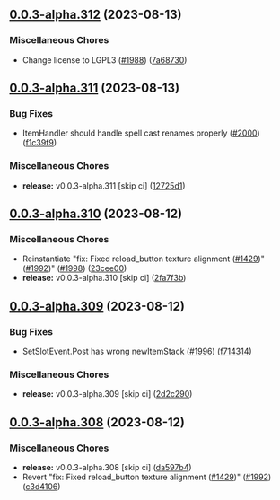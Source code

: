 ## [0.0.3-alpha.312](https://github.com/Wynntils/Artemis/compare/v0.0.3-alpha.311...v0.0.3-alpha.312) (2023-08-13)


### Miscellaneous Chores

* Change license to LGPL3 ([#1988](https://github.com/Wynntils/Artemis/issues/1988)) ([7a68730](https://github.com/Wynntils/Artemis/commit/7a68730b359642009d2b81ceb2b6f44f1371b568))

## [0.0.3-alpha.311](https://github.com/Wynntils/Artemis/compare/v0.0.3-alpha.310...v0.0.3-alpha.311) (2023-08-13)


### Bug Fixes

* ItemHandler should handle spell cast renames properly ([#2000](https://github.com/Wynntils/Artemis/issues/2000)) ([f1c39f9](https://github.com/Wynntils/Artemis/commit/f1c39f982ba55edfb1384c629891757581693069))


### Miscellaneous Chores

* **release:** v0.0.3-alpha.311 [skip ci] ([12725d1](https://github.com/Wynntils/Artemis/commit/12725d168cc7149127da820ff0b184fc873cd69b))

## [0.0.3-alpha.310](https://github.com/Wynntils/Artemis/compare/v0.0.3-alpha.309...v0.0.3-alpha.310) (2023-08-12)


### Miscellaneous Chores

* Reinstantiate "fix: Fixed reload_button texture alignment ([#1429](https://github.com/Wynntils/Artemis/issues/1429))" ([#1992](https://github.com/Wynntils/Artemis/issues/1992))" ([#1998](https://github.com/Wynntils/Artemis/issues/1998)) ([23cee00](https://github.com/Wynntils/Artemis/commit/23cee00c6287793ba55f44517fb16f92499af49d))
* **release:** v0.0.3-alpha.310 [skip ci] ([2fa7f3b](https://github.com/Wynntils/Artemis/commit/2fa7f3bf8d6763470775ae0d05308a054efeb48d))

## [0.0.3-alpha.309](https://github.com/Wynntils/Artemis/compare/v0.0.3-alpha.308...v0.0.3-alpha.309) (2023-08-12)


### Bug Fixes

* SetSlotEvent.Post has wrong newItemStack ([#1996](https://github.com/Wynntils/Artemis/issues/1996)) ([f714314](https://github.com/Wynntils/Artemis/commit/f71431480ab58c79ba9bd1389d263ab5bf79c620))


### Miscellaneous Chores

* **release:** v0.0.3-alpha.309 [skip ci] ([2d2c290](https://github.com/Wynntils/Artemis/commit/2d2c290350ae1667b24d0206f463ae21039882b0))

## [0.0.3-alpha.308](https://github.com/Wynntils/Artemis/compare/v0.0.3-alpha.307...v0.0.3-alpha.308) (2023-08-12)


### Miscellaneous Chores

* **release:** v0.0.3-alpha.308 [skip ci] ([da597b4](https://github.com/Wynntils/Artemis/commit/da597b48cbffdb4cd2fe62ff4a3ac7ee9a77e61c))
* Revert "fix: Fixed reload_button texture alignment ([#1429](https://github.com/Wynntils/Artemis/issues/1429))" ([#1992](https://github.com/Wynntils/Artemis/issues/1992)) ([c3d4106](https://github.com/Wynntils/Artemis/commit/c3d4106a6297c5730b542b4af8879bf4c995325c))

